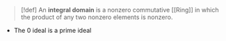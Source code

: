 >[!def]
>An **integral domain** is a nonzero commutative [[Ring]] in which the product of any two nonzero elements is nonzero.

- The $0$ ideal is a prime ideal